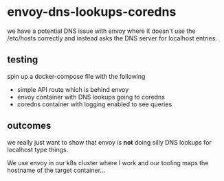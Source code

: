 # envoy-dns-lookups-coredns

we have a potential DNS issue with envoy where it doesn't use the /etc/hosts
correctly and instead asks the DNS server for localhost entries.

## testing

spin up a docker-compose file with the following

* simple API route which is behind envoy
* envoy container with DNS lookups going to coredns
* coredns container with logging enabled to see queries

## outcomes

we really just want to show that envoy is **not** doing silly DNS lookups for
localhost type things.

We use envoy in our k8s cluster where I work and our tooling maps the hostname
of the target container...